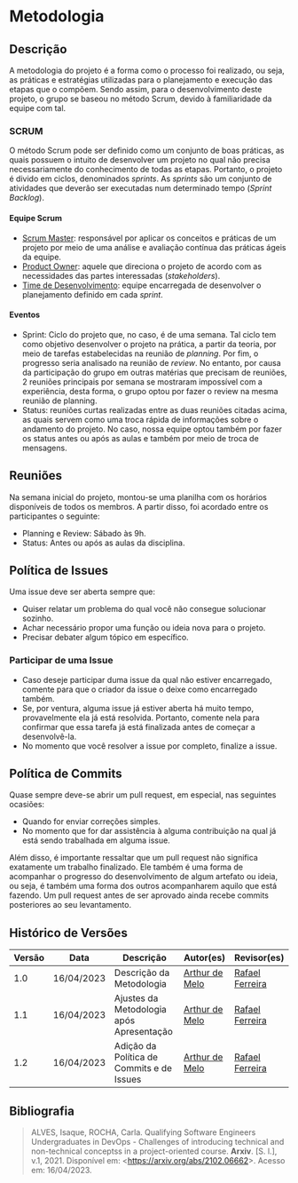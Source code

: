# Metodologia

## Descrição 

A metodologia do projeto é a forma como o processo foi realizado, ou seja, as práticas e estratégias utilizadas para o planejamento e execução das etapas que o compõem. Sendo assim, para o desenvolvimento deste projeto, o grupo se baseou no método Scrum, devido à familiaridade da equipe com tal.

### SCRUM

O método Scrum pode ser definido como um conjunto de boas práticas, as quais possuem o intuito de desenvolver um projeto no qual não precisa necessariamente do conhecimento de todas as etapas. Portanto, o projeto é divido em ciclos, denominados *sprints*. As *sprints* são um conjunto de atividades que deverão ser executadas num determinado tempo (*Sprint Backlog*).

#### Equipe Scrum

* [Scrum Master](https://github.com/manuziny): responsável por aplicar os conceitos e práticas de um projeto por meio de uma análise e avaliação contínua das práticas ágeis da equipe.
* [Product Owner](https://github.com/arthurmlv): aquele que direciona o projeto de acordo com as necessidades das partes interessadas (*stakeholders*).
* [Time de Desenvolvimento](https://requisitos-de-software.github.io/2023.1-BilheteriaDigital/#contribuidores): equipe encarregada de desenvolver o planejamento definido em cada *sprint*.

#### Eventos

* Sprint: Ciclo do projeto que, no caso, é de uma semana. Tal ciclo tem como objetivo desenvolver o projeto na prática, a partir da teoria, por meio de tarefas estabelecidas na reunião de *planning*. Por fim, o progresso seria analisado na reunião de *review*. No entanto, por causa da participação do grupo em outras matérias que precisam de reuniões, 2 reuniões principais por semana se mostraram impossível com a experiência, desta forma, o grupo optou por fazer o review na mesma reunião de planning.
* Status: reuniões curtas realizadas entre as duas reuniões citadas acima, as quais servem como uma troca rápida de informações sobre o andamento do projeto. No caso, nossa equipe optou também por fazer os status antes ou após as aulas e também por meio de troca de mensagens.

## Reuniões

Na semana inicial do projeto, montou-se uma planilha com os horários disponíveis de todos os membros. A partir disso, foi acordado entre os participantes o seguinte:

* Planning e Review: Sábado às 9h.
* Status: Antes ou após as aulas da disciplina.

## Política de Issues

Uma issue deve ser aberta sempre que:

* Quiser relatar um problema do qual você não consegue solucionar sozinho.
* Achar necessário propor uma função ou ideia nova para o projeto.
* Precisar debater algum tópico em específico.

### Participar de uma Issue

* Caso deseje participar duma issue da qual não estiver encarregado, comente para que o criador da issue o deixe como encarregado também.
* Se, por ventura, alguma issue já estiver aberta há muito tempo, provavelmente ela já está resolvida. Portanto, comente nela para confirmar que essa tarefa já está finalizada antes de começar a desenvolvê-la.
* No momento que você resolver a issue por completo, finalize a issue.

## Política de Commits

Quase sempre deve-se abrir um pull request, em especial, nas seguintes ocasiões:

* Quando for enviar correções simples.
* No momento que for dar assistência à alguma contribuição na qual já está sendo trabalhada em alguma issue.

Além disso, é importante ressaltar que um pull request não significa exatamente um trabalho finalizado. Ele também é uma forma de acompanhar o progresso do desenvolvimento de algum artefato ou ideia, ou seja, é também uma forma dos outros acompanharem aquilo que está fazendo. Um pull request antes de ser aprovado ainda recebe commits posteriores ao seu levantamento.

## Histórico de Versões

Versão  | Data | Descrição | Autor(es) | Revisor(es)
---------- | -----  | ------ | ---------- | ----------
 1.0 | 16/04/2023 | Descrição da Metodologia | [Arthur de Melo](https://github.com/arthurmlv) | [Rafael Ferreira](https://github.com/RafaelCLG0)
 1.1 | 16/04/2023 | Ajustes da Metodologia após Apresentação | [Arthur de Melo](https://github.com/arthurmlv) | [Rafael Ferreira](https://github.com/RafaelCLG0)
 1.2 | 16/04/2023 | Adição da Política de Commits e de Issues | [Arthur de Melo](https://github.com/arthurmlv) | [Rafael Ferreira](https://github.com/RafaelCLG0)
 
## Bibliografia
>ALVES, Isaque, ROCHA, Carla. Qualifying Software Engineers Undergraduates in DevOps - Challenges of introducing technical and non-technical conceptss in a project-oriented course. **Arxiv**. [S. l.], v.1, 2021. Disponível em: <<https://arxiv.org/abs/2102.06662>>. Acesso em: 16/04/2023.